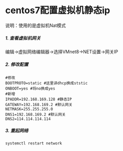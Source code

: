 # centos7配置虚拟机静态ip

说明：使用的是虚拟机Nat模式

##### 1. 查看虚拟机网关
编辑->虚拟网络编辑器->选择VMnet8->NET设置->网关IP

##### 2. 修改配置
```
#修改
BOOTPROTO=static #这里讲dhcp换成ststic
ONBOOT=yes #将no换成yes
#新增
IPADDR=192.168.169.128 #静态IP
GATEWAY=192.168.169.2 #默认网关
NETMASK=255.255.255.0
DNS1=192.168.169.2 #默认网关
DNS2=114.114.114.114
```

##### 3. 重起网络
	systemctl restart network
